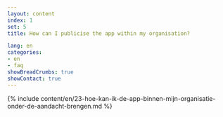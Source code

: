 ```yaml
---
layout: content
index: 1
set: 5
title: How can I publicise the app within my organisation?

lang: en
categories:
- en
- faq
showBreadCrumbs: true
showContact: true
---
```

{% include content/en/23-hoe-kan-ik-de-app-binnen-mijn-organisatie-onder-de-aandacht-brengen.md %}
